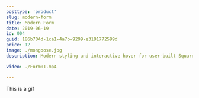```yaml
---
posttype: 'product'
slug: modern-form
title: Modern Form
date: 2019-06-19
id: 004
guid: 186b704d-1ca1-4a7b-9299-e3191772599d
price: 12
image: ./mongoose.jpg
description: Modern styling and interactive hover for user-built Squarespace forms. Available for both Squarespace 7.0 & 7.1 official templates.

video: ./Form01.mp4

---
```


This is a gif